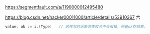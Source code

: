 
https://segmentfault.com/a/1190000012495480 

https://blog.csdn.net/hacker00011000/article/details/53910367 六


```go
value, ok := i.(Type)   // 这样写的话断言失败会不会报错，而是ok存结果。
```
